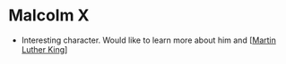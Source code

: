 # Malcolm X
- Interesting character. Would like to learn more about him and [[Martin Luther King]]

[//begin]: # "Autogenerated link references for markdown compatibility"
[Martin Luther King]: martin-luther-king "Martin Luther King"
[//end]: # "Autogenerated link references"